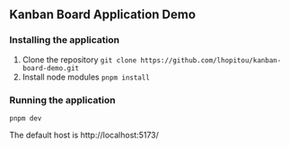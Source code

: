 ## Kanban Board Application Demo

### Installing the application
1. Clone the repository
`git clone https://github.com/lhopitou/kanban-board-demo.git`
2. Install node modules
`pnpm install`

### Running the application
`pnpm dev`

The default host is http://localhost:5173/